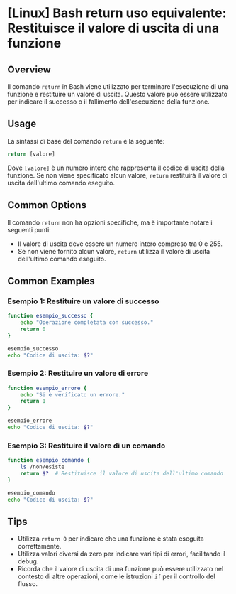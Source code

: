# [Linux] Bash return uso equivalente: Restituisce il valore di uscita di una funzione

## Overview
Il comando `return` in Bash viene utilizzato per terminare l'esecuzione di una funzione e restituire un valore di uscita. Questo valore può essere utilizzato per indicare il successo o il fallimento dell'esecuzione della funzione.

## Usage
La sintassi di base del comando `return` è la seguente:

```bash
return [valore]
```

Dove `[valore]` è un numero intero che rappresenta il codice di uscita della funzione. Se non viene specificato alcun valore, `return` restituirà il valore di uscita dell'ultimo comando eseguito.

## Common Options
Il comando `return` non ha opzioni specifiche, ma è importante notare i seguenti punti:
- Il valore di uscita deve essere un numero intero compreso tra 0 e 255.
- Se non viene fornito alcun valore, `return` utilizza il valore di uscita dell'ultimo comando eseguito.

## Common Examples

### Esempio 1: Restituire un valore di successo
```bash
function esempio_successo {
    echo "Operazione completata con successo."
    return 0
}

esempio_successo
echo "Codice di uscita: $?"
```

### Esempio 2: Restituire un valore di errore
```bash
function esempio_errore {
    echo "Si è verificato un errore."
    return 1
}

esempio_errore
echo "Codice di uscita: $?"
```

### Esempio 3: Restituire il valore di un comando
```bash
function esempio_comando {
    ls /non/esiste
    return $?  # Restituisce il valore di uscita dell'ultimo comando
}

esempio_comando
echo "Codice di uscita: $?"
```

## Tips
- Utilizza `return 0` per indicare che una funzione è stata eseguita correttamente.
- Utilizza valori diversi da zero per indicare vari tipi di errori, facilitando il debug.
- Ricorda che il valore di uscita di una funzione può essere utilizzato nel contesto di altre operazioni, come le istruzioni `if` per il controllo del flusso.